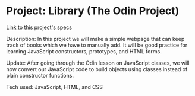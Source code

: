 # Project: Library (The Odin Project)

[Link to this project's specs](https://www.theodinproject.com/lessons/javascript-library)

Description: In this project we will make a simple webpage that can keep track
of books which we have to manually add. It will be good practice for learning JavaScript
constructors, prototypes, and HTML forms.

Update: After going through the Odin lesson on JavaScript classes, we will now
convert our JavaScript code to build objects using classes instead of plain
constructor functions.

Tech used: JavaScript, HTML, and CSS

